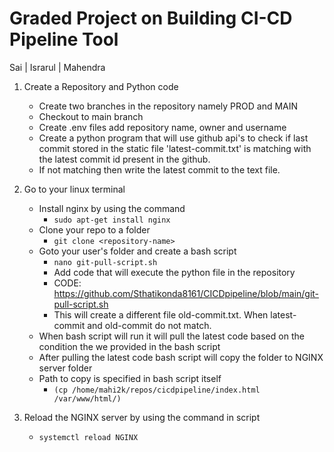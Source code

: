 # Graded Project on Building CI-CD Pipeline Tool
 Sai | Israrul | Mahendra
1. Create a Repository and Python code
    * Create two branches in the repository namely PROD and MAIN
    * Checkout to main branch
    * Create .env files add repository name, owner and username
    * Create a python program that will use github api's to check if last commit stored in the static file 'latest-commit.txt' is matching with the latest commit id present in the github.
    * If not matching then write the latest commit to the text file.
2. Go to your linux terminal 
    * Install nginx by using the command
        - `sudo apt-get install nginx`
    * Clone your repo to a folder
        - `git clone <repository-name>`
    * Goto your user's folder and create a bash script
        - `nano git-pull-script.sh`
        - Add code that will execute the python file in the repository
        - CODE: https://github.com/Sthatikonda8161/CICDpipeline/blob/main/git-pull-script.sh
        - This will create a different file old-commit.txt. When latest-commit and old-commit do not match.
    * When bash script will run it will pull the latest code based on the condition the we provided in the bash script
    * After pulling the latest code bash script will copy the folder to NGINX server folder
    * Path to copy is specified in bash script itself
        - `(cp /home/mahi2k/repos/cicdpipeline/index.html /var/www/html/)`
    
3. Reload the NGINX server by using the command in script
    - `systemctl reload NGINX`
